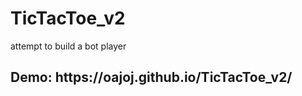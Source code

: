 # TicTacToe_v2
attempt to build a bot player
<h2> Demo: https://oajoj.github.io/TicTacToe_v2/ </h2>
